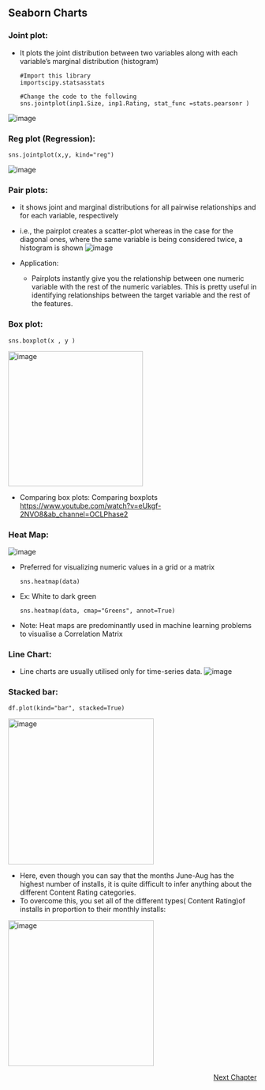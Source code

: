 ## Seaborn Charts

### Joint plot:
- It plots the joint distribution between two variables along with each variable’s marginal distribution (histogram)
	```
	#Import this library
	importscipy.statsasstats

	#Change the code to the following
	sns.jointplot(inp1.Size, inp1.Rating, stat_func =stats.pearsonr )
	```

![image](https://user-images.githubusercontent.com/10133554/188879957-770b3156-c562-4dd9-9e96-7723ec261aa7.png)


### Reg plot (Regression):
	sns.jointplot(x,y, kind="reg")
	
![image](https://user-images.githubusercontent.com/10133554/188880193-1e94a89e-e0d4-4c2a-9a66-3d30ce6e97ab.png)

### Pair plots:
- it shows joint and marginal distributions for all pairwise relationships and for each variable, respectively
- i.e., the pairplot creates a scatter-plot whereas in the case for the diagonal ones, where the same variable is being considered twice, a histogram is shown
![image](https://user-images.githubusercontent.com/10133554/188880230-4242b73b-aec8-4742-87ff-49e42af8138a.png)

- Application:
  - Pairplots instantly give you the relationship between one numeric variable with the rest of the numeric variables. This is pretty useful in identifying relationships between the target variable and the rest of the features.
		
		
### Box plot:
	sns.boxplot(x , y )
<img width="273" alt="image" src="https://user-images.githubusercontent.com/10133554/188880277-46a5cd88-bbbf-4fde-aff7-8135a057a78c.png">

- Comparing box plots: Comparing boxplots https://www.youtube.com/watch?v=eUkgf-2NVO8&ab_channel=OCLPhase2	
	
	
### Heat Map:
![image](https://user-images.githubusercontent.com/10133554/188880348-7817b827-ce38-4715-885b-ca53cba845ca.png)

- Preferred for visualizing numeric values in a grid or a matrix
  ```
  sns.heatmap(data)
  ```

- Ex: White to dark green
    ``` 
    sns.heatmap(data, cmap="Greens", annot=True)
    ```
- Note: Heat maps are predominantly used in machine learning problems to visualise a  Correlation Matrix


### Line Chart:
- Line charts are usually utilised only for time-series data. 
![image](https://user-images.githubusercontent.com/10133554/188881255-6ae22731-ca56-4c8b-bc5d-33ef9aef80ec.png)



### Stacked bar:
 	df.plot(kind="bar", stacked=True)
	
<img width="295" alt="image" src="https://user-images.githubusercontent.com/10133554/188881494-2ab06378-bff7-4f98-ba17-c41fc7cd97c3.png">

- Here, even though you can say that the months June-Aug has the highest number of installs, it is quite difficult to infer anything about the different Content Rating categories. 
- To overcome this, you set all of the different types( Content Rating)of installs in proportion to their monthly installs:

<img width="295" alt="image" src="https://user-images.githubusercontent.com/10133554/188881744-b9f075ea-40ee-4338-8637-d67a2d8ea3ae.png">


<p align="right">
   <a href=“./“>Next Chapter</a>
</p>